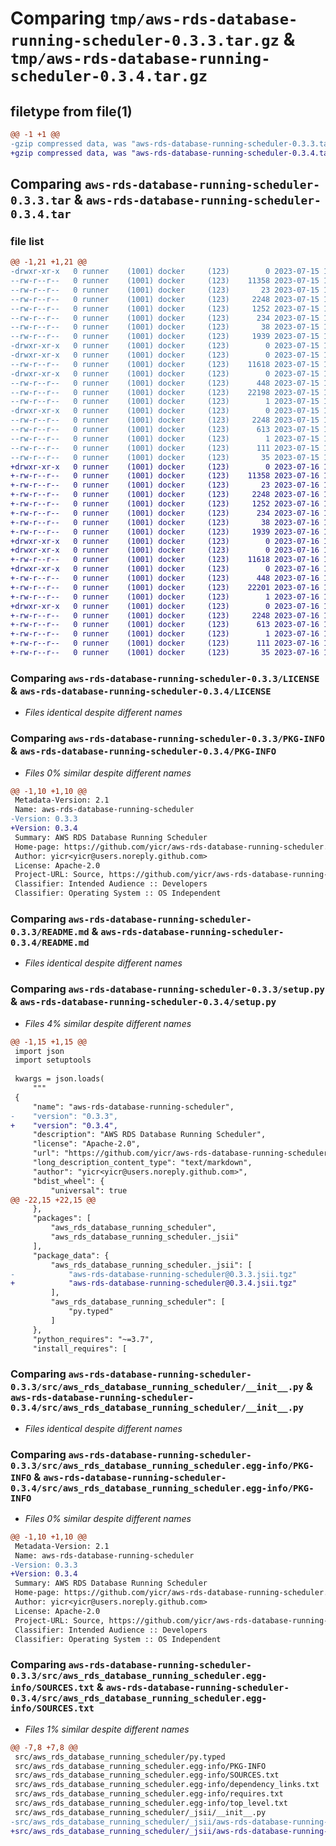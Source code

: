 # Comparing `tmp/aws-rds-database-running-scheduler-0.3.3.tar.gz` & `tmp/aws-rds-database-running-scheduler-0.3.4.tar.gz`

## filetype from file(1)

```diff
@@ -1 +1 @@
-gzip compressed data, was "aws-rds-database-running-scheduler-0.3.3.tar", last modified: Sat Jul 15 19:14:57 2023, max compression
+gzip compressed data, was "aws-rds-database-running-scheduler-0.3.4.tar", last modified: Sun Jul 16 19:15:59 2023, max compression
```

## Comparing `aws-rds-database-running-scheduler-0.3.3.tar` & `aws-rds-database-running-scheduler-0.3.4.tar`

### file list

```diff
@@ -1,21 +1,21 @@
-drwxr-xr-x   0 runner    (1001) docker     (123)        0 2023-07-15 19:14:57.591251 aws-rds-database-running-scheduler-0.3.3/
--rw-r--r--   0 runner    (1001) docker     (123)    11358 2023-07-15 19:14:46.000000 aws-rds-database-running-scheduler-0.3.3/LICENSE
--rw-r--r--   0 runner    (1001) docker     (123)       23 2023-07-15 19:14:46.000000 aws-rds-database-running-scheduler-0.3.3/MANIFEST.in
--rw-r--r--   0 runner    (1001) docker     (123)     2248 2023-07-15 19:14:57.591251 aws-rds-database-running-scheduler-0.3.3/PKG-INFO
--rw-r--r--   0 runner    (1001) docker     (123)     1252 2023-07-15 19:14:46.000000 aws-rds-database-running-scheduler-0.3.3/README.md
--rw-r--r--   0 runner    (1001) docker     (123)      234 2023-07-15 19:14:46.000000 aws-rds-database-running-scheduler-0.3.3/pyproject.toml
--rw-r--r--   0 runner    (1001) docker     (123)       38 2023-07-15 19:14:57.591251 aws-rds-database-running-scheduler-0.3.3/setup.cfg
--rw-r--r--   0 runner    (1001) docker     (123)     1939 2023-07-15 19:14:46.000000 aws-rds-database-running-scheduler-0.3.3/setup.py
-drwxr-xr-x   0 runner    (1001) docker     (123)        0 2023-07-15 19:14:57.587251 aws-rds-database-running-scheduler-0.3.3/src/
-drwxr-xr-x   0 runner    (1001) docker     (123)        0 2023-07-15 19:14:57.591251 aws-rds-database-running-scheduler-0.3.3/src/aws_rds_database_running_scheduler/
--rw-r--r--   0 runner    (1001) docker     (123)    11618 2023-07-15 19:14:46.000000 aws-rds-database-running-scheduler-0.3.3/src/aws_rds_database_running_scheduler/__init__.py
-drwxr-xr-x   0 runner    (1001) docker     (123)        0 2023-07-15 19:14:57.591251 aws-rds-database-running-scheduler-0.3.3/src/aws_rds_database_running_scheduler/_jsii/
--rw-r--r--   0 runner    (1001) docker     (123)      448 2023-07-15 19:14:46.000000 aws-rds-database-running-scheduler-0.3.3/src/aws_rds_database_running_scheduler/_jsii/__init__.py
--rw-r--r--   0 runner    (1001) docker     (123)    22198 2023-07-15 19:14:46.000000 aws-rds-database-running-scheduler-0.3.3/src/aws_rds_database_running_scheduler/_jsii/aws-rds-database-running-scheduler@0.3.3.jsii.tgz
--rw-r--r--   0 runner    (1001) docker     (123)        1 2023-07-15 19:14:46.000000 aws-rds-database-running-scheduler-0.3.3/src/aws_rds_database_running_scheduler/py.typed
-drwxr-xr-x   0 runner    (1001) docker     (123)        0 2023-07-15 19:14:57.591251 aws-rds-database-running-scheduler-0.3.3/src/aws_rds_database_running_scheduler.egg-info/
--rw-r--r--   0 runner    (1001) docker     (123)     2248 2023-07-15 19:14:57.000000 aws-rds-database-running-scheduler-0.3.3/src/aws_rds_database_running_scheduler.egg-info/PKG-INFO
--rw-r--r--   0 runner    (1001) docker     (123)      613 2023-07-15 19:14:57.000000 aws-rds-database-running-scheduler-0.3.3/src/aws_rds_database_running_scheduler.egg-info/SOURCES.txt
--rw-r--r--   0 runner    (1001) docker     (123)        1 2023-07-15 19:14:57.000000 aws-rds-database-running-scheduler-0.3.3/src/aws_rds_database_running_scheduler.egg-info/dependency_links.txt
--rw-r--r--   0 runner    (1001) docker     (123)      111 2023-07-15 19:14:57.000000 aws-rds-database-running-scheduler-0.3.3/src/aws_rds_database_running_scheduler.egg-info/requires.txt
--rw-r--r--   0 runner    (1001) docker     (123)       35 2023-07-15 19:14:57.000000 aws-rds-database-running-scheduler-0.3.3/src/aws_rds_database_running_scheduler.egg-info/top_level.txt
+drwxr-xr-x   0 runner    (1001) docker     (123)        0 2023-07-16 19:15:59.610639 aws-rds-database-running-scheduler-0.3.4/
+-rw-r--r--   0 runner    (1001) docker     (123)    11358 2023-07-16 19:15:45.000000 aws-rds-database-running-scheduler-0.3.4/LICENSE
+-rw-r--r--   0 runner    (1001) docker     (123)       23 2023-07-16 19:15:45.000000 aws-rds-database-running-scheduler-0.3.4/MANIFEST.in
+-rw-r--r--   0 runner    (1001) docker     (123)     2248 2023-07-16 19:15:59.610639 aws-rds-database-running-scheduler-0.3.4/PKG-INFO
+-rw-r--r--   0 runner    (1001) docker     (123)     1252 2023-07-16 19:15:45.000000 aws-rds-database-running-scheduler-0.3.4/README.md
+-rw-r--r--   0 runner    (1001) docker     (123)      234 2023-07-16 19:15:45.000000 aws-rds-database-running-scheduler-0.3.4/pyproject.toml
+-rw-r--r--   0 runner    (1001) docker     (123)       38 2023-07-16 19:15:59.610639 aws-rds-database-running-scheduler-0.3.4/setup.cfg
+-rw-r--r--   0 runner    (1001) docker     (123)     1939 2023-07-16 19:15:45.000000 aws-rds-database-running-scheduler-0.3.4/setup.py
+drwxr-xr-x   0 runner    (1001) docker     (123)        0 2023-07-16 19:15:59.606639 aws-rds-database-running-scheduler-0.3.4/src/
+drwxr-xr-x   0 runner    (1001) docker     (123)        0 2023-07-16 19:15:59.606639 aws-rds-database-running-scheduler-0.3.4/src/aws_rds_database_running_scheduler/
+-rw-r--r--   0 runner    (1001) docker     (123)    11618 2023-07-16 19:15:45.000000 aws-rds-database-running-scheduler-0.3.4/src/aws_rds_database_running_scheduler/__init__.py
+drwxr-xr-x   0 runner    (1001) docker     (123)        0 2023-07-16 19:15:59.610639 aws-rds-database-running-scheduler-0.3.4/src/aws_rds_database_running_scheduler/_jsii/
+-rw-r--r--   0 runner    (1001) docker     (123)      448 2023-07-16 19:15:45.000000 aws-rds-database-running-scheduler-0.3.4/src/aws_rds_database_running_scheduler/_jsii/__init__.py
+-rw-r--r--   0 runner    (1001) docker     (123)    22201 2023-07-16 19:15:45.000000 aws-rds-database-running-scheduler-0.3.4/src/aws_rds_database_running_scheduler/_jsii/aws-rds-database-running-scheduler@0.3.4.jsii.tgz
+-rw-r--r--   0 runner    (1001) docker     (123)        1 2023-07-16 19:15:45.000000 aws-rds-database-running-scheduler-0.3.4/src/aws_rds_database_running_scheduler/py.typed
+drwxr-xr-x   0 runner    (1001) docker     (123)        0 2023-07-16 19:15:59.610639 aws-rds-database-running-scheduler-0.3.4/src/aws_rds_database_running_scheduler.egg-info/
+-rw-r--r--   0 runner    (1001) docker     (123)     2248 2023-07-16 19:15:59.000000 aws-rds-database-running-scheduler-0.3.4/src/aws_rds_database_running_scheduler.egg-info/PKG-INFO
+-rw-r--r--   0 runner    (1001) docker     (123)      613 2023-07-16 19:15:59.000000 aws-rds-database-running-scheduler-0.3.4/src/aws_rds_database_running_scheduler.egg-info/SOURCES.txt
+-rw-r--r--   0 runner    (1001) docker     (123)        1 2023-07-16 19:15:59.000000 aws-rds-database-running-scheduler-0.3.4/src/aws_rds_database_running_scheduler.egg-info/dependency_links.txt
+-rw-r--r--   0 runner    (1001) docker     (123)      111 2023-07-16 19:15:59.000000 aws-rds-database-running-scheduler-0.3.4/src/aws_rds_database_running_scheduler.egg-info/requires.txt
+-rw-r--r--   0 runner    (1001) docker     (123)       35 2023-07-16 19:15:59.000000 aws-rds-database-running-scheduler-0.3.4/src/aws_rds_database_running_scheduler.egg-info/top_level.txt
```

### Comparing `aws-rds-database-running-scheduler-0.3.3/LICENSE` & `aws-rds-database-running-scheduler-0.3.4/LICENSE`

 * *Files identical despite different names*

### Comparing `aws-rds-database-running-scheduler-0.3.3/PKG-INFO` & `aws-rds-database-running-scheduler-0.3.4/PKG-INFO`

 * *Files 0% similar despite different names*

```diff
@@ -1,10 +1,10 @@
 Metadata-Version: 2.1
 Name: aws-rds-database-running-scheduler
-Version: 0.3.3
+Version: 0.3.4
 Summary: AWS RDS Database Running Scheduler
 Home-page: https://github.com/yicr/aws-rds-database-running-scheduler.git
 Author: yicr<yicr@users.noreply.github.com>
 License: Apache-2.0
 Project-URL: Source, https://github.com/yicr/aws-rds-database-running-scheduler.git
 Classifier: Intended Audience :: Developers
 Classifier: Operating System :: OS Independent
```

### Comparing `aws-rds-database-running-scheduler-0.3.3/README.md` & `aws-rds-database-running-scheduler-0.3.4/README.md`

 * *Files identical despite different names*

### Comparing `aws-rds-database-running-scheduler-0.3.3/setup.py` & `aws-rds-database-running-scheduler-0.3.4/setup.py`

 * *Files 4% similar despite different names*

```diff
@@ -1,15 +1,15 @@
 import json
 import setuptools
 
 kwargs = json.loads(
     """
 {
     "name": "aws-rds-database-running-scheduler",
-    "version": "0.3.3",
+    "version": "0.3.4",
     "description": "AWS RDS Database Running Scheduler",
     "license": "Apache-2.0",
     "url": "https://github.com/yicr/aws-rds-database-running-scheduler.git",
     "long_description_content_type": "text/markdown",
     "author": "yicr<yicr@users.noreply.github.com>",
     "bdist_wheel": {
         "universal": true
@@ -22,15 +22,15 @@
     },
     "packages": [
         "aws_rds_database_running_scheduler",
         "aws_rds_database_running_scheduler._jsii"
     ],
     "package_data": {
         "aws_rds_database_running_scheduler._jsii": [
-            "aws-rds-database-running-scheduler@0.3.3.jsii.tgz"
+            "aws-rds-database-running-scheduler@0.3.4.jsii.tgz"
         ],
         "aws_rds_database_running_scheduler": [
             "py.typed"
         ]
     },
     "python_requires": "~=3.7",
     "install_requires": [
```

### Comparing `aws-rds-database-running-scheduler-0.3.3/src/aws_rds_database_running_scheduler/__init__.py` & `aws-rds-database-running-scheduler-0.3.4/src/aws_rds_database_running_scheduler/__init__.py`

 * *Files identical despite different names*

### Comparing `aws-rds-database-running-scheduler-0.3.3/src/aws_rds_database_running_scheduler.egg-info/PKG-INFO` & `aws-rds-database-running-scheduler-0.3.4/src/aws_rds_database_running_scheduler.egg-info/PKG-INFO`

 * *Files 0% similar despite different names*

```diff
@@ -1,10 +1,10 @@
 Metadata-Version: 2.1
 Name: aws-rds-database-running-scheduler
-Version: 0.3.3
+Version: 0.3.4
 Summary: AWS RDS Database Running Scheduler
 Home-page: https://github.com/yicr/aws-rds-database-running-scheduler.git
 Author: yicr<yicr@users.noreply.github.com>
 License: Apache-2.0
 Project-URL: Source, https://github.com/yicr/aws-rds-database-running-scheduler.git
 Classifier: Intended Audience :: Developers
 Classifier: Operating System :: OS Independent
```

### Comparing `aws-rds-database-running-scheduler-0.3.3/src/aws_rds_database_running_scheduler.egg-info/SOURCES.txt` & `aws-rds-database-running-scheduler-0.3.4/src/aws_rds_database_running_scheduler.egg-info/SOURCES.txt`

 * *Files 1% similar despite different names*

```diff
@@ -7,8 +7,8 @@
 src/aws_rds_database_running_scheduler/py.typed
 src/aws_rds_database_running_scheduler.egg-info/PKG-INFO
 src/aws_rds_database_running_scheduler.egg-info/SOURCES.txt
 src/aws_rds_database_running_scheduler.egg-info/dependency_links.txt
 src/aws_rds_database_running_scheduler.egg-info/requires.txt
 src/aws_rds_database_running_scheduler.egg-info/top_level.txt
 src/aws_rds_database_running_scheduler/_jsii/__init__.py
-src/aws_rds_database_running_scheduler/_jsii/aws-rds-database-running-scheduler@0.3.3.jsii.tgz
+src/aws_rds_database_running_scheduler/_jsii/aws-rds-database-running-scheduler@0.3.4.jsii.tgz
```

